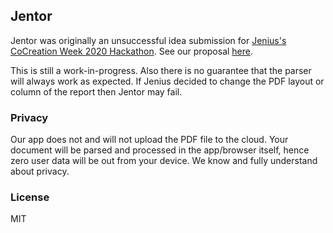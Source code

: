 ## Jentor

Jentor was originally an unsuccessful idea submission for <a href="https://www.cocreate.id/cocreation-week-2020/hackathon/">Jenius's CoCreation Week 2020 Hackathon</a>. See our proposal <a href="https://github.com/herpiko/jentor/blob/master/jentor.pdf">here</a>.

This is still a work-in-progress. Also there is no guarantee that the parser will always work as expected. If Jenius decided to change the PDF layout or column of the report then Jentor may fail.

### Privacy

Our app does not and will not upload the PDF file to the cloud. Your document will be parsed and processed in the app/browser itself, hence zero user data will be out from your device. We know and fully understand about privacy.

### License

MIT
